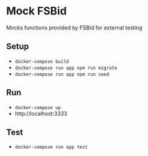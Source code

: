 # Mock FSBid

Mocks functions provided by FSBid for external testing

## Setup
* `docker-compose build`
* `docker-compose run app npm run migrate`
* `docker-compose run app npm run seed`

## Run
* `docker-compose up`
* http://localhost:3333

## Test
* `docker-compose run app test`

